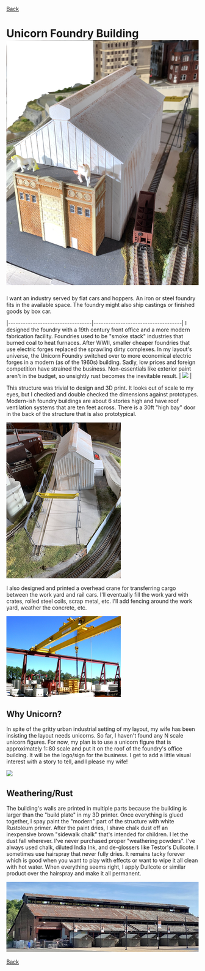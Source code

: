 [Back](../structures.md)

# Unicorn Foundry Building ![](modelFoundryProfile0.png)

I want an industry served by flat cars and hoppers. An iron or steel foundry fits in the available space. The foundry might also ship castings or finished goods by box car.

|----------------------------------|------------------------------------|
I designed the foundry with a 19th century front office and a more modern fabrication facility. Foundries used to be "smoke stack" industries that burned coal to heat furnaces. After WWII, smaller cheaper foundries that use electric forges replaced the sprawling dirty complexes. In my layout's universe, the Unicorn Foundry switched over to more economical electric forges in a modern (as of the 1960s) building. Sadly, low prices and foreign competition have strained the business. Non-essentials like exterior paint aren't in the budget, so unsightly rust becomes the inevitable result. | ![](modelFoundrySideElevation.png) |


This structure was trivial to design and 3D print. It looks out of scale to my eyes, but I checked and double checked the dimensions against prototypes. Modern-ish foundry buildings are about 6 stories high and have roof ventilation systems that are ten feet across. There is a 30ft "high bay" door in the back of the structure that is also prototypical.

![](modelFoundryBackElevation.png)

I also designed and printed a overhead crane for transferring cargo between the work yard and rail cars. I'll eventually fill the work yard with crates, rolled steel coils, scrap metal, etc. I'll add fencing around the work yard, weather the concrete, etc.

![](overheadCrane01.jpeg) 

## Why Unicorn?

In spite of the gritty urban industrial setting of my layout, my wife has been insisting the layout needs unicorns. So far, I haven't found any N scale unicorn figures. For now, my plan is to use a unicorn figure that is approximately 1::80 scale and put it on the roof of the foundry's office building. It will be the logo/sign for the business. I get to add a little visual interest with a story to tell, and I please my wife!

![](modelFoundrySetting1.png)

## Weathering/Rust

The building's walls are printed in multiple parts because the building is larger than the "build plate" in my 3D printer. Once everything is glued together, I spay paint the "modern" part of the structure with white Rustoleum primer. After the paint dries, I shave chalk dust off an inexpensive brown "sidewalk chalk" that's intended for children. I let the dust fall wherever. I've never purchased proper "weathering powders". I've always used chalk, diluted India Ink, and de-glossers like Testor's Dullcote. I sometimes use hairspray that never fully dries. It remains tacky forever which is good when you want to play with effects or want to wipe it all clean with hot water. When everything seems right, I apply Dullcote or similar product over the hairspray and make it all permanent.

![](prototypeRusty.jpg)

[Back](../structures.md)
